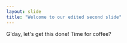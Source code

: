 ```yaml
---
layout: slide
title: "Welcome to our edited second slide"
---
```

G'day, let's get this done! Time for coffee?

